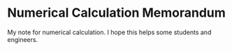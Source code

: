 # Numerical Calculation Memorandum

My note for numerical calculation.
I hope this helps some students and engineers.
